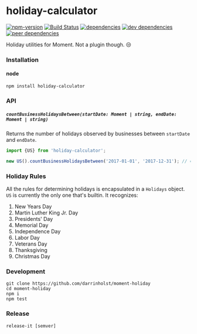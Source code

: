 # holiday-calculator

[![npm-version](https://img.shields.io/npm/v/holiday-calculator.svg)](https://www.npmjs.com/package/holiday-calculator)
[![Build Status](https://travis-ci.org/darrinholst/holiday-calculator.svg?branch=master)](https://travis-ci.org/darrinholst/holiday-calculator)
[![dependencies](https://david-dm.org/darrinholst/holiday-calculator/status.svg)](https://david-dm.org/darrinholst/holiday-calculator)
[![dev dependencies](https://david-dm.org/darrinholst/holiday-calculator/dev-status.svg)](https://david-dm.org/darrinholst/holiday-calculator?type=dev)
[![peer dependencies](https://david-dm.org/darrinholst/holiday-calculator/peer-status.svg)](https://david-dm.org/darrinholst/holiday-calculator?type=peer)

Holiday utilities for Moment. Not a plugin though. 😒

### Installation

#### node

    npm install holiday-calculator

### API

##### `countBusinessHolidaysBetween(startDate: Moment | string, endDate: Moment | string)`

Returns the number of holidays observed by businesses between `startDate` and `endDate`.

``` js
import {US} from 'holiday-calculator';

new US().countBusinessHolidaysBetween('2017-01-01', '2017-12-31'); // => 6
```

### Holiday Rules

All the rules for determining holidays is encapsulated in a `Holidays` object. `US` is currently the
only one that's builtin. It recognizes:

1. New Years Day
1. Martin Luther King Jr. Day
1. Presidents' Day
1. Memorial Day
1. Independence Day
1. Labor Day
1. Veterans Day
1. Thanksgiving
1. Christmas Day

### Development
    git clone https://github.com/darrinholst/moment-holiday
    cd moment-holiday
    npm i
    npm test

### Release
    release-it [semver]
